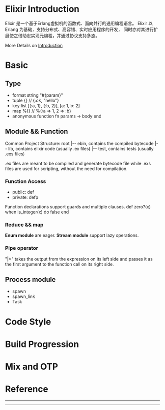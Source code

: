 # Elixir Introduction

Elixir 是一个基于Erlang虚拟机的函数式、面向并行的通用编程语言。
Elixir 以 Erlang 为基础，支持分布式、高容错、实时应用程序的开发，
同时亦对其进行扩展使之借助宏实现元编程，并通过协议支持多态。

More Details on [Introduction](http://elixir-lang.org/getting-started/introduction.html)
<!--more-->

# Basic
## Type
- format string
        "#{param}"
- tuple
        {} // {:ok, "hello"}
- key list
        [{:a, 1}, {:b, 2}], [a: 1, b: 2]
- map
        %{} // %{:a => 1, 2 => :b}
- anonymous function
        fn params -> body end

## Module && Function
Common Project Structure:
        root
          |-- ebin, contains the compiled bytecode
          |-- lib, contains elixir code (usually .ex files)
          |-- test, contains tests (usually .exs files)

.ex files are meant to be compiled and generate bytecode file 
while .exs files are used for scripting, without the need for compilation.

### Function Access
- public: def
- private: defp

Function declarations support guards and multiple clauses.
        def zero?(x) when is_integer(x) do
            false
        end

### Reduce && map
**Enum module** are eager.
**Stream module** support lazy operations.

### Pipe operator
"|>" takes the output from the expression on its left side and passes it as the first argument to the function call on its right side. 

## Process module
- spawn
- spawn_link
- Task

# Code Style


# Build Progression



# Mix and OTP


# Reference
---


---
[Elixir]: http://elixir-lang.org/